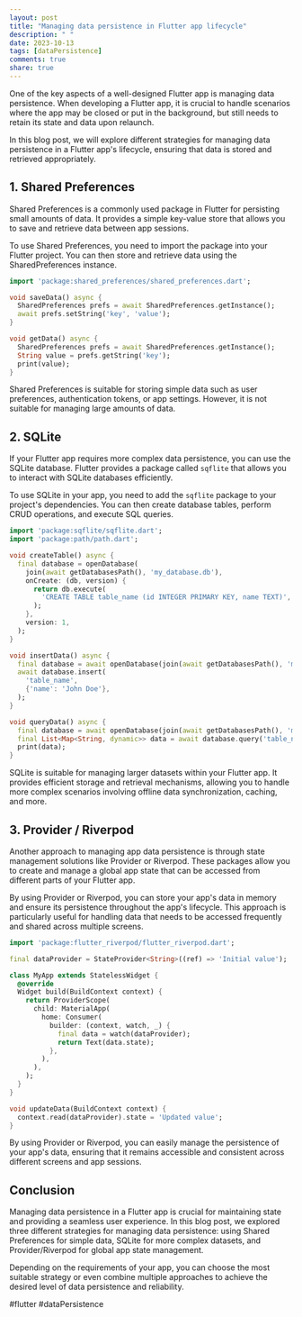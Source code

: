 ```yaml
---
layout: post
title: "Managing data persistence in Flutter app lifecycle"
description: " "
date: 2023-10-13
tags: [dataPersistence]
comments: true
share: true
---
```


One of the key aspects of a well-designed Flutter app is managing data persistence. When developing a Flutter app, it is crucial to handle scenarios where the app may be closed or put in the background, but still needs to retain its state and data upon relaunch.

In this blog post, we will explore different strategies for managing data persistence in a Flutter app's lifecycle, ensuring that data is stored and retrieved appropriately.

## 1. Shared Preferences

Shared Preferences is a commonly used package in Flutter for persisting small amounts of data. It provides a simple key-value store that allows you to save and retrieve data between app sessions.

To use Shared Preferences, you need to import the package into your Flutter project. You can then store and retrieve data using the SharedPreferences instance.

```dart
import 'package:shared_preferences/shared_preferences.dart';

void saveData() async {
  SharedPreferences prefs = await SharedPreferences.getInstance();
  await prefs.setString('key', 'value');
}

void getData() async {
  SharedPreferences prefs = await SharedPreferences.getInstance();
  String value = prefs.getString('key');
  print(value);
}
```

Shared Preferences is suitable for storing simple data such as user preferences, authentication tokens, or app settings. However, it is not suitable for managing large amounts of data.

## 2. SQLite

If your Flutter app requires more complex data persistence, you can use the SQLite database. Flutter provides a package called `sqflite` that allows you to interact with SQLite databases efficiently.

To use SQLite in your app, you need to add the `sqflite` package to your project's dependencies. You can then create database tables, perform CRUD operations, and execute SQL queries.

```dart
import 'package:sqflite/sqflite.dart';
import 'package:path/path.dart';

void createTable() async {
  final database = openDatabase(
    join(await getDatabasesPath(), 'my_database.db'),
    onCreate: (db, version) {
      return db.execute(
        'CREATE TABLE table_name (id INTEGER PRIMARY KEY, name TEXT)',
      );
    },
    version: 1,
  );
}

void insertData() async {
  final database = await openDatabase(join(await getDatabasesPath(), 'my_database.db'));
  await database.insert(
    'table_name',
    {'name': 'John Doe'},
  );
}

void queryData() async {
  final database = await openDatabase(join(await getDatabasesPath(), 'my_database.db'));
  final List<Map<String, dynamic>> data = await database.query('table_name');
  print(data);
}
```

SQLite is suitable for managing larger datasets within your Flutter app. It provides efficient storage and retrieval mechanisms, allowing you to handle more complex scenarios involving offline data synchronization, caching, and more.

## 3. Provider / Riverpod

Another approach to managing app data persistence is through state management solutions like Provider or Riverpod. These packages allow you to create and manage a global app state that can be accessed from different parts of your Flutter app.

By using Provider or Riverpod, you can store your app's data in memory and ensure its persistence throughout the app's lifecycle. This approach is particularly useful for handling data that needs to be accessed frequently and shared across multiple screens.

```dart
import 'package:flutter_riverpod/flutter_riverpod.dart';

final dataProvider = StateProvider<String>((ref) => 'Initial value');

class MyApp extends StatelessWidget {
  @override
  Widget build(BuildContext context) {
    return ProviderScope(
      child: MaterialApp(
        home: Consumer(
          builder: (context, watch, _) {
            final data = watch(dataProvider);
            return Text(data.state);
          },
        ),
      ),
    );
  }
}

void updateData(BuildContext context) {
  context.read(dataProvider).state = 'Updated value';
}
```

By using Provider or Riverpod, you can easily manage the persistence of your app's data, ensuring that it remains accessible and consistent across different screens and app sessions.

## Conclusion

Managing data persistence in a Flutter app is crucial for maintaining state and providing a seamless user experience. In this blog post, we explored three different strategies for managing data persistence: using Shared Preferences for simple data, SQLite for more complex datasets, and Provider/Riverpod for global app state management.

Depending on the requirements of your app, you can choose the most suitable strategy or even combine multiple approaches to achieve the desired level of data persistence and reliability.

#flutter #dataPersistence